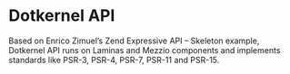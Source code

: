 # Dotkernel API

Based on Enrico Zimuel’s Zend Expressive API – Skeleton example, Dotkernel API runs on Laminas and Mezzio components and implements standards like PSR-3, PSR-4, PSR-7, PSR-11 and PSR-15.
